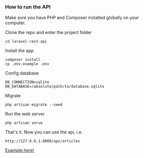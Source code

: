 ### How to run the API

Make sure you have PHP and Composer installed globally on your computer.

Clone the repo and enter the project folder

``` git clone https://github.com/iArtz/laravel-rest-api.git
cd laravel-rest-api
```

Install the app

```
composer install
cp .env.example .env
```

Config database

```
DB_CONNECTION=sqlite
DB_DATABASE=/absolute/path/to/database.sqlite
```

Migrate

```
php artisan migrate --seed
```

Run the web server

```
php artisan serve
```

That's it. Now you can use the api, i.e.

```
http://127.0.0.1:8000/api/articles
```

[Example here!](./tests/API.rest)
